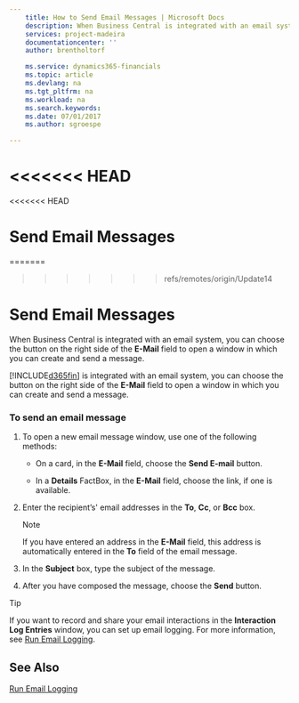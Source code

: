 ```yaml
---
    title: How to Send Email Messages | Microsoft Docs
    description: When Business Central is integrated with an email system, you can choose the button on the right side of the **E-Mail** field to open a window in which you can create and send a message.
    services: project-madeira
    documentationcenter: ''
    author: brentholtorf

    ms.service: dynamics365-financials
    ms.topic: article
    ms.devlang: na
    ms.tgt_pltfrm: na
    ms.workload: na
    ms.search.keywords:
    ms.date: 07/01/2017
    ms.author: sgroespe

---
```

<<<<<<< HEAD
=======
<<<<<<< HEAD
# Send Email Messages
=======
>>>>>>> refs/remotes/origin/Update14
# Send Email Messages
When Business Central is integrated with an email system, you can choose the button on the right side of the **E-Mail** field to open a window in which you can create and send a message.  

[!INCLUDE[d365fin](../../includes/d365fin_md.md)] is integrated with an email system, you can choose the button on the right side of the **E-Mail** field to open a window in which you can create and send a message.  

### To send an email message  

1.  To open a new email message window, use one of the following methods:  

    -   On a card, in the **E-Mail** field, choose the **Send E-mail** button.  

    -   In a **Details** FactBox, in the **E-Mail** field, choose the link, if one is available.  

2.  Enter the recipient’s' email addresses in the **To**, **Cc**, or **Bcc** box.  

    > [!NOTE]  
    >  If you have entered an address in the **E-Mail** field, this address is automatically entered in the **To** field of the email message.  

3.  In the **Subject** box, type the subject of the message.  

4.  After you have composed the message, choose the **Send** button.  

> [!TIP]  
>  If you want to record and share your email interactions in the **Interaction Log Entries** window, you can set up email logging. For more information, see [Run Email Logging](../FullExperience/how-to-run-email-logging.md).  

## See Also  
 [Run Email Logging](../FullExperience/how-to-run-email-logging.md)

